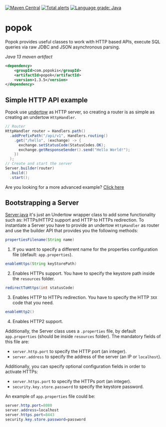 [![Maven Central](https://maven-badges.herokuapp.com/maven-central/com.popokis/popok/badge.svg)](https://maven-badges.herokuapp.com/maven-central/com.popokis/popok) [![Total alerts](https://img.shields.io/lgtm/alerts/g/soasada/popok.svg?logo=lgtm&logoWidth=18)](https://lgtm.com/projects/g/soasada/popok/alerts/) [![Language grade: Java](https://img.shields.io/lgtm/grade/java/g/soasada/popok.svg?logo=lgtm&logoWidth=18)](https://lgtm.com/projects/g/soasada/popok/context:java)

# popok
Popok provides useful classes to work with HTTP based APIs, execute SQL queries via raw JDBC and JSON asynchronous parsing.

_Java 13 maven artifact_

```xml
<dependency>
    <groupId>com.popokis</groupId>
    <artifactId>popok</artifactId>
    <version>1.3.5</version>
</dependency>
```

## Simple HTTP API example

Popok use [undertow](https://github.com/undertow-io/undertow) as HTTP server, so creating a router is as simple as creating an undertow `HttpHandler`.

```java
// Router
HttpHandler router = Handlers.path()
  .addPrefixPath("/api/v1", Handlers.routing()
    .get("/hello", (exchange) -> {
      exchange.setStatusCode(StatusCodes.OK);
      exchange.getResponseSender().send("Hello World!");
    })
  );
// Create and start the server
Server.builder(router)
  .build()
  .start();
```
Are you looking for a more advanced example? [Click here](https://github.com/soasada/undertow-vuejs)
## Bootstrapping a Server

[Server.java](/src/main/java/com/popokis/popok/http/Server.java) it's just an Undertow wrapper class to add some functionality such as: HTTPs/HTTP2 support and HTTP to HTTPs redirection. To instantiate a Server you have to provide an undertow `HttpHandler` as router and use the builder API that provides you the following methods:

```java
propertiesFilename(String name)
```
1) If you want to specify a different name for the properties configuration file (default: `app.properties`).

```java
enableHttps(String keyStorePath)
```
2) Enables HTTPs support. You have to specify the keystore path inside the `resources` folder.

```java
redirectToHttps(int statusCode)
```
3) Enables HTTP to HTTPs redirection. You have to specify the HTTP `3XX` code that you need.

```java
enableHttp2()
```
4) Enables HTTP2 support.

Additionally, the Server class uses a `.properties` file, by default `app.properties` (should be inside `resources` folder). The mandatory fields of this file are:

* `server.http.port` to specify the HTTP port (an integer).
* `server.address` to specify the address of the server (an IP or `localhost`).

Additionally, you can specify optional configuration fields in order to activate HTTPs:

* `server.https.port` to specify the HTTPs port (an integer).
* `security.key.store.password` to specify the keystore password.

An example of `app.properties` file could be:

```java
server.http.port=8080
server.address=localhost
server.https.port=8443
security.key.store.password=password
```
